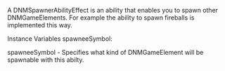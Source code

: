 A DNMSpawnerAbilityEffect is an ability that enables you to spawn other DNMGameElements. For example the ability to spawn fireballs is implemented this way.

Instance Variables
	spawneeSymbol:		<Symbol>

spawneeSymbol
	- Specifies what kind of DNMGameElement will be spawnable with this abilty.
